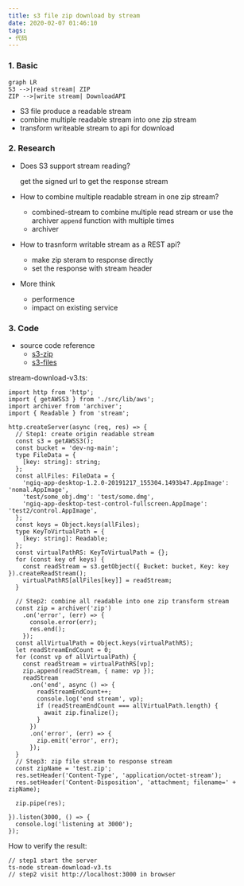 ```yaml
---
title: s3 file zip download by stream
date: 2020-02-07 01:46:10
tags: 
- 代码
---
```


### 1. Basic
```mermaid
graph LR
S3 -->|read stream| ZIP
ZIP -->|write stream| DownloadAPI
```
- S3 file produce a readable stream
- combine multiple readable stream into one zip stream
- transform writeable stream to api for download


### 2. Research
- Does S3 support stream reading?

    get the signed url to get the response stream 
- How to combine multiple readable stream in one zip stream?
    - combined-stream to combine multiple read stream or use the archiver `append` function with multiple times
    - archiver
- How to trasnform writable stream as a REST api?
    - make zip steram to response directly
    - set the response with stream header
- More think
    - performence
    - impact on existing service

### 3. Code
- source code reference
    - [s3-zip](https://github.com/orangewise/s3-zip)
    - [s3-files](https://github.com/orangewise/s3-files)

stream-download-v3.ts:
```
import http from 'http';
import { getAWSS3 } from './src/lib/aws';
import archiver from 'archiver';
import { Readable } from 'stream';

http.createServer(async (req, res) => {
  // Step1: create origin readable stream
  const s3 = getAWSS3();
  const bucket = 'dev-ng-main';
  type FileData = {
    [key: string]: string;
  };
  const allFiles: FileData = {
    'ngiq-app-desktop-1.2.0-20191217_155304.1493b47.AppImage': 'nomal.AppImage',
    'test/some_obj.dmg': 'test/some.dmg',
    'ngiq-app-desktop-test-control-fullscreen.AppImage': 'test2/control.AppImage',
  };
  const keys = Object.keys(allFiles);
  type KeyToVirtualPath = {
    [key: string]: Readable;
  };
  const virtualPathRS: KeyToVirtualPath = {};
  for (const key of keys) {
    const readStream = s3.getObject({ Bucket: bucket, Key: key }).createReadStream();
    virtualPathRS[allFiles[key]] = readStream;
  }

  // Step2: combine all readable into one zip transform stream
  const zip = archiver('zip')
    .on('error', (err) => {
      console.error(err);
      res.end();
    });
  const allVirtualPath = Object.keys(virtualPathRS);
  let readStreamEndCount = 0;
  for (const vp of allVirtualPath) {
    const readStream = virtualPathRS[vp];
    zip.append(readStream, { name: vp });
    readStream
      .on('end', async () => {
        readStreamEndCount++;
        console.log('end stream', vp);
        if (readStreamEndCount === allVirtualPath.length) {
          await zip.finalize();
        }
      })
      .on('error', (err) => {
        zip.emit('error', err);
      });
  }
  // Step3: zip file stream to response stream
  const zipName = 'test.zip';
  res.setHeader('Content-Type', 'application/octet-stream');
  res.setHeader('Content-Disposition', 'attachment; filename=' + zipName);

  zip.pipe(res);

}).listen(3000, () => {
  console.log('listening at 3000');
});
```

How to verify the result:
```
// step1 start the server
ts-node stream-download-v3.ts
// step2 visit http://localhost:3000 in browser
```